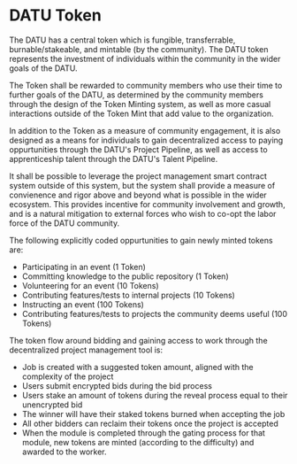 # DATU Token

The DATU has a central token which is fungible, transferrable, burnable/stakeable, and mintable (by the community).
The DATU token represents the investment of individuals within the community in the wider goals of the DATU.

The Token shall be rewarded to community members who use their time to further goals of the DATU,
as determined by the community members through the design of the Token Minting system,
as well as more casual interactions outside of the Token Mint that add value to the organization.

In addition to the Token as a measure of community engagement, it is also designed as a means
for individuals to gain decentralized access to paying oppurtunities through the DATU's Project Pipeline,
as well as access to apprenticeship talent through the DATU's Talent Pipeline.

It shall be possible to leverage the project management smart contract system outside of this system,
but the system shall provide a measure of convienence and rigor above and beyond what is possible
in the wider ecosystem. This provides incentive for community involvement and growth, and is a natural
mitigation to external forces who wish to co-opt the labor force of the DATU community.

The following explicitly coded oppurtunities to gain newly minted tokens are:
* Participating in an event (1 Token)
* Committing knowledge to the public repository (1 Token)
* Volunteering for an event (10 Tokens)
* Contributing features/tests to internal projects (10 Tokens)
* Instructing an event (100 Tokens)
* Contributing features/tests to projects the community deems useful (100 Tokens)

The token flow around bidding and gaining access to work through the decentralized project management tool is:
* Job is created with a suggested token amount, aligned with the complexity of the project
* Users submit encrypted bids during the bid process
* Users stake an amount of tokens during the reveal process equal to their unencrypted bid
* The winner will have their staked tokens burned when accepting the job
* All other bidders can reclaim their tokens once the project is accepted
* When the module is completed through the gating process for that module,
new tokens are minted (according to the difficulty) and awarded to the worker.
